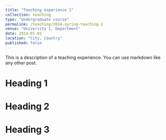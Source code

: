 ```yaml
---
title: "Teaching experience 1"
collection: teaching
type: "Undergraduate course"
permalink: /teaching/2014-spring-teaching-1
venue: "University 1, Department"
date: 2014-01-01
location: "City, Country"
published: false
---
```


This is a description of a teaching experience. You can use markdown like any other post.

# Heading 1

# Heading 2

# Heading 3
